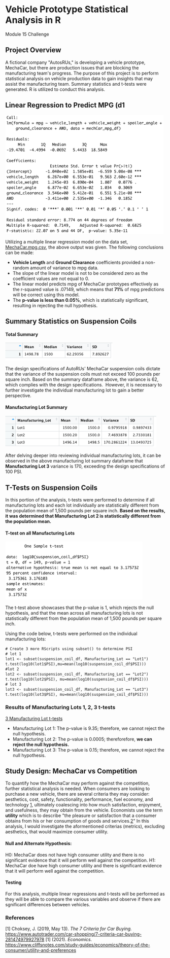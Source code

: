 # Vehicle Prototype Statistical Analysis in R
Module 15 Challenge 

## Project Overview
A fictional company "AutosRUs," is developing a vehicle prototype, MechaCar, but there are production issues that are blocking the manufacturing team's progress. The purpose of this project is to perform statistical analysis on vehicle production data to gain insights that may assist the manufacturing team. Summary statistics and t-tests were generated. R is utilized to conduct this analysis. 

## Linear Regression to Predict MPG (d1

![fig2](https://github.com/retroxsky06/MechaCar_Statistical_Analysis/blob/main/images/d1_summary_pvalues_r2.png)

Utilizing a multiple linear regression model on the data set, [MechaCar.mpg.csv](https://github.com/retroxsky06/MechaCar_Statistical_Analysis/blob/main/MechaCar_mpg.csv), the above output was given. The following conclusions can be made:
- **Vehicle Length** and **Ground Clearance** coefficients provided a non-random amount of variance to mpg data.
- The slope of the linear model is not to be considered zero as the coefficient values are not equal to 0.
- The linear model predicts mpg of MechaCar prototypes effectively as the r-squared value is .07149, which means that **71%** of mpg predictions will be correct using this model.  
- The **p-value is less than 0.05%**, which is statistically significant, resulting in rejecting the null hypothesis.

## Summary Statistics on Suspension Coils 

#### Total Summary
![fig3](https://github.com/retroxsky06/MechaCar_Statistical_Analysis/blob/main/images/d2_total_summary.png)

The design specifications of AutoRUs' MechaCar suspension coils dictate that the variance of the suspension coils must not exceed 100 pounds per square inch. Based on the summary dataframe above, the variance is 62, which complies with the design specifications.  However, it is necessary to further investigate the individual manufacturing lot to gain a better perspective.

#### Manufacturing Lot Summary
![fig4](https://github.com/retroxsky06/MechaCar_Statistical_Analysis/blob/main/images/d2_lot_summary.png)

After delving deeper into reviewing individual manufacturing lots, it can be observed in the above manufacturing lot summary dataframe that **Manufacturing Lot 3** variance is 170, exceeding the design specifications of 100 PSI.

## T-Tests on Suspension Coils
In this portion of the analysis, t-tests were performed to determine if all manufacturing lots and each lot individually are statistically different from the population mean of 1,500 pounds per square inch. **Based on the results, it was determined that Manufacturing Lot 2 is statistically different from the population mean.**

#### T-test on all Manufacturing Lots
![fig5](https://github.com/retroxsky06/MechaCar_Statistical_Analysis/blob/main/images/d3_t_test.png)

The t-test above showcases that the p-value is 1, which rejects the null hypothesis, and that the mean across all manufacturing lots is not statistically different from the population mean of 1,500 pounds per square inch.

Using the code below, t-tests were performed on the individual manufacturing lots:

```
# Create 3 more RScripts using subset() to determine PSI
# lot 1
lot1 <- subset(suspension_coil_df, Manufacturing_Lot == "Lot1")
t.test(log10(lot1$PSI),mu=mean(log10(suspension_coil_df$PSI)))
#lot 2
lot2 <- subset(suspension_coil_df, Manufacturing_Lot == "Lot2")
t.test(log10(lot2$PSI), mu=mean(log10(suspension_coil_df$PSI)))
# lot 3
lot3 <- subset(suspension_coil_df, Manufacturing_Lot == "Lot3")
t.test(log10(lot3$PSI), mu=mean(log10(suspension_coil_df$PSI)))
```

### Results of Manufacturing Lots 1, 2, 3 t-tests
[3 Manufacturing Lot t-tests](https://github.com/retroxsky06/MechaCar_Statistical_Analysis/blob/main/images/d3_lot_t_tests.png)

- Manufacturing Lot 1: The p-value is 9.35; therefore, we cannot reject the null hypothesis.
- Manufacturing Lot 2: The p-value is 0.0005; thereforefore, **we can reject the null hypothesis.**
- Manufacturing Lot 3: The p-value is 0.15; therefore, we cannot reject the null hypothesis.

## Study Design: MechaCar vs Competition 
To quantify how the MechaCar may perform against the competition, further statistical analysis is needed. When consumers are looking to purchase a new vehicle, there are several criteria they may consider: aesthetics, cost, safety, functionality, performance, fuel economy, and technology [1](#1), ultimately coalescing into how much satisfaction, enjoyment, and usefulness, they may obtain from the vehicle.  Economists use the term **utility** which is to describe "the pleasure or satisfaction that a consumer obtains from his or her consumption of goods and services.[2](#2)" In this analysis, I would investigate the aformentioned criterias (metrics), excluding aesthetics, that would maximize consumer utility. 

#### Null and Alternate Hypothesis:

H0: MechaCar does not have high consumer utility and there is no significant evidence that it will perform well against the competition.
H1: MechaCar doe have high consumer utility and there is significant evidence that it will perform well against the competition.

#### Testing
For this analysis, multiple linear regressions and t-tests will be performed as they will be able to compare the various variables and observe if there are sgnificant differences between vehicles.  



### References
<a id="1">[1]</a>
Choksey, J. (2019, May 13). *The 7 Criteria for Car Buying.* https://www.autotrader.com/car-shopping/7-criteria-car-buying-281474979927978
<a id="2">[1]</a>
(2021). *Economics.* https://www.cliffsnotes.com/study-guides/economics/theory-of-the-consumer/utility-and-preferences

